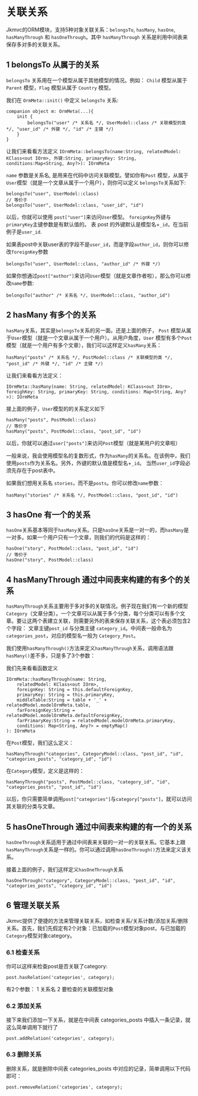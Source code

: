 # 关联关系

Jkmvc的ORM模块，支持5种对象关联关系：`belongsTo`, `hasMany`, `hasOne`, `hasManyThrough` 和 `hasOneThrough`。其中 `hasManyThrough` 关系是利用中间表来保存多对多的关联关系。

## 1 belongsTo 从属于的关系

`belongsTo` 关系用在一个模型从属于其他模型的情况。例如： `Child` 模型从属于 `Parent` 模型，`Flag` 模型从属于 `Country` 模型。

我们在 `OrmMeta::init()` 中定义 `belongsTo` 关系:

```
companion object m: OrmMeta(...){
	init {
		belongsTo("user" /* 关系名 */, UserModel::class /* 关联模型的类 */, "user_id" /* 外键 */, "id" /* 主键 */)
	}
}
```

让我们来看看方法定义 `IOrmMeta::belongsTo(name:String, relatedModel: KClass<out IOrm>, 外键:String, primaryKey: String, conditions:Map<String, Any?>): IOrmMeta`

`name` 参数是关系名, 是用来在代码中访问关联模型。譬如你有`Post` 模型，从属于`User`模型（就是一个文章从属于一个用户），则你可以定义 `belongsTo`关系如下:

```
belongsTo("user", UserModel::class)
// 等价于
belongsTo("user", UserModel::class, "user_id", "id")
```

以后，你就可以使用 `post["user"]`来访问`User`模型。 `foreignKey`外键与 `primaryKey`主键参数是有默认值的。 表 post 的外键默认是模型名+`_id`，在当前例子是`user_id`.

如果表post中关联user表的字段不是`user_id`，而是字段`author_id`，则你可以修改`foreignKey`参数

```
belongsTo("user", UserModel::class, "author_id" /* 外键 */)
```

如果你想通过`post["author"]`来访问`User`模型（就是文章作者啦），那么你可以修改`name`参数:

```
belongsTo("author" /* 关系名 */, UserModel::class, "author_id")
```
## 2 hasMany 有多个的关系

`hasMany`关系，其实是`belongsTo`关系的另一面。还是上面的例子， `Post` 模型从属于`User`模型（就是一个文章从属于一个用户）。从用户角度，`User` 模型有多个`Post`模型（就是一个用户有多个文章），我们可以这样定义`hasMany`关系：

```
hasMany("posts" /* 关系名 */, PostModel::class /* 关联模型的类 */, "post_id" /* 外键 */, "id" /* 主键 */)
```
让我们来看看方法定义： 

```
IOrmMeta::hasMany(name: String, relatedModel: KClass<out IOrm>, foreighKey: String, primaryKey: String, conditions: Map<String, Any?>): IOrmMeta
```

接上面的例子，`User`模型的的关系定义如下

```
hasMany("posts", PostModel::class)
// 等价于
hasMany("posts", PostModel::class, "post_id", "id")
```

以后，你就可以通过`user["posts"]`来访问`Post`模型（就是某用户的文章啦）

一般来说，我会使用模型名的复数形式，作为`hasMany`的关系名。在该例中，我们使用`posts`作为关系名。另外，外键的默认值是模型名+`_id`。 当然`user_id`字段必须先存在于post表中。

如果我们想用关系名 `stories`，而不是`posts`。你可以修改`name`参数：

```
hasMany("stories" /* 关系名 */, PostModel::class, "post_id", "id")
```

## 3 hasOne 有一个的关系

`hasOne`关系基本等同于`hasMany`关系。只是`hasOne`关系是一对一的，而`hasMany`是一对多。如果一个用户只有一个文章，则我们的代码是这样的：

```
hasOne("story", PostModel::class, "post_id", "id")
// 等价于
hasOne("story", PostModel::class)

```

## 4 hasManyThrough 通过中间表来构建的有多个的关系

`hasManyThrough`关系主要用于多对多的关联情况。例子现在我们有一个新的模型 `Category`（文章分类）。一个文章可以从属于多个分类，每个分类可以有多个文章。要让这两个表建立关联，则需要另外的表来保存关联关系，这个表必须包含2个字段： 文章主键`post_id` 与分类主键 `category_id`。中间表一般命名为`categories_post`，对应的模型名一般为 `Category_Post`。

我们使用`hasManyThrough()`方法来定义`hasManyThrough`关系，调用语法跟`hasMany()`差不多，只是多了3个参数：

我们先来看看函数定义

```
IOrmMeta::hasManyThrough(name: String, 
	relatedModel: KClass<out IOrm>,
	foreignKey: String = this.defaultForeignKey,
	primaryKey: String = this.primaryKey,
	middleTable:String = table + '_' + relatedModel.modelOrmMeta.table,
	farForeignKey:String = relatedModel.modelOrmMeta.defaultForeignKey,
	farPrimaryKey:String = relatedModel.modelOrmMeta.primaryKey,
	conditions: Map<String, Any?> = emptyMap()
): IOrmMeta
```

在`Post`模型，我们这么定义：

```
hasManyThrough("categories", CategoryModel::class, "post_id", "id", "categories_posts", "category_id", "id") 
```

在`Category`模型，定义是这样的：

```
hasManyThrough("posts", PostModel::class, "category_id", "id", "categories_posts", "post_id", "id") 
```

以后，你只需要简单调用`post["categories"]`与`category["posts"]`，就可以访问其关联的分类与文章。

## 5 hasOneThrough 通过中间表来构建的有一个的关系

`hasOneThrough`关系适用于通过中间表来关联的一对一的关联关系。它基本上跟`hasManyThrough`关系是一样的。你可以通过调用`hasOneThrough()`方法来定义该关系。

接着上面的例子，我们这样定义`hasOneThrough`关系

```
hasOneThrough("category", CategoryModel::class, "post_id", "id", "categories_posts", "category_id", "id") 
```

## 6 管理关联关系

Jkmvc提供了便捷的方法来管理关联关系，如检查关系/关系计数/添加关系/删除关系。首先，我们先假定有2个对象：已加载的`Post`模型对象post，与已加载的`Category`模型对象category。

### 6.1 检查关系
你可以这样来检查post是否关联了category:

```
post.hasRelation('categories', category);
```

有2个参数： 1 关系名 2 要检查的关联模型对象

### 6.2 添加关系

接下来我们添加一下关系，就是在中间表 categories_posts 中插入一条记录，就这么简单调用下就行了

```
post.addRelation('categories', category);
```

### 6.3 删除关系

删除关系，就是删除中间表 categories_posts 中对应的记录，简单调用以下代码即可：

```
post.removeRelation('categories', category);
```